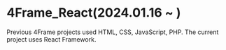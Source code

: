 # 4Frame_React(2024.01.16 ~ )
Previous 4Frame projects used HTML, CSS, JavaScript, PHP.
The current project uses React Framework.
